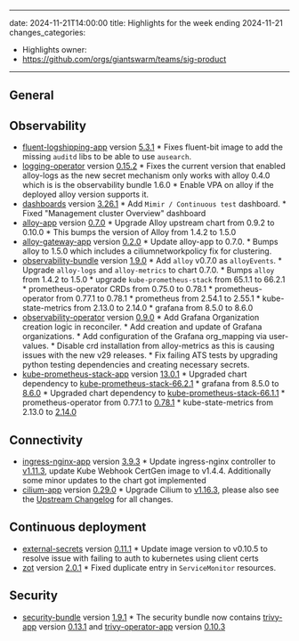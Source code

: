 
---
date: 2024-11-21T14:00:00
title: Highlights for the week ending 2024-11-21
changes_categories:
  - Highlights
owner:
  - https://github.com/orgs/giantswarm/teams/sig-product
---

## General

<!-- This where BREAKING CHANGES ARE HIGHLIGHTED -->

## Observability

- [fluent-logshipping-app](https://github.com/giantswarm/fluent-logshipping-app) version [5.3.1](https://github.com/giantswarm/fluent-logshipping-app/compare/v5.3.0...v5.3.1)
      * Fixes fluent-bit image to add the missing `auditd` libs to be able to use `ausearch`.
- [logging-operator](https://github.com/giantswarm/logging-operator) version [0.15.2](https://github.com/giantswarm/logging-operator/compare/v0.15.0...v0.15.2)
      * Fixes the current version that enabled alloy-logs as the new secret mechanism only works with alloy 0.4.0 which is is the observability bundle 1.6.0
      * Enable VPA on alloy if the deployed alloy version supports it.
- [dashboards](https://github.com/giantswarm/dashboards) version [3.26.1](https://github.com/giantswarm/dashboards/compare/v3.26.0...v3.26.1)
      * Add `Mimir / Continuous test` dashboard.
      * Fixed "Management cluster Overview" dashboard
- [alloy-app](https://github.com/giantswarm/alloy-app) version [0.7.0](https://github.com/giantswarm/alloy-app/compare/v0.6.1...v0.7.0)
      * Upgrade Alloy upstream chart from 0.9.2 to 0.10.0
      * This bumps the version of Alloy from 1.4.2 to 1.5.0
- [alloy-gateway-app](https://github.com/giantswarm/alloy-gateway-app) version [0.2.0](https://github.com/giantswarm/alloy-gateway-app/compare/v0.1.0...v0.2.0)
      * Update alloy-app to 0.7.0.
      * Bumps alloy to 1.5.0 which includes a ciliumnetworkpolicy fix for clustering.
- [observability-bundle](https://github.com/giantswarm/observability-bundle) version [1.9.0](https://github.com/giantswarm/observability-bundle/compare/v1.8.0...v1.9.0)
      * Add `alloy` v0.7.0 as `alloyEvents`.
      * Upgrade `alloy-logs` and `alloy-metrics` to chart 0.7.0.
      * Bumps `alloy` from 1.4.2 to 1.5.0
      * upgrade `kube-prometheus-stack` from 65.1.1 to 66.2.1
      * prometheus-operator CRDs from 0.75.0 to 0.78.1
      * prometheus-operator from 0.77.1 to 0.78.1
      * prometheus from 2.54.1 to 2.55.1
      * kube-state-metrics from 2.13.0 to 2.14.0
      * grafana from 8.5.0 to 8.6.0
- [observability-operator](https://github.com/giantswarm/observability-operator) version [0.9.0](https://github.com/giantswarm/observability-operator/compare/v0.8.1...v0.9.0)
      * Add Grafana Organization creation logic in reconciler.
      * Add creation and update of Grafana organizations.
      * Add configuration of the Grafana org_mapping via user-values.
      * Disable crd installation from alloy-metrics as this is causing issues with the new v29 releases.
      * Fix failing ATS tests by upgrading python testing dependencies and creating necessary secrets.
- [kube-prometheus-stack-app](https://github.com/giantswarm/kube-prometheus-stack-app) version [13.0.1](https://github.com/giantswarm/kube-prometheus-stack-app/compare/v13.0.0...v13.0.1)
      * Upgraded chart dependency to [kube-prometheus-stack-66.2.1](https://github.com/prometheus-community/helm-charts/releases/tag/kube-prometheus-stack-66.2.1)
      * grafana from 8.5.0 to [8.6.0](https://github.com/grafana/helm-charts/releases/tag/grafana-8.6.0)
      * Upgraded chart dependency to [kube-prometheus-stack-66.1.1](https://github.com/prometheus-community/helm-charts/releases/tag/kube-prometheus-stack-66.1.1)
      * prometheus-operator from 0.77.1 to [0.78.1](https://github.com/prometheus-operator/prometheus-operator/releases/tag/v0.78.1)
      * kube-state-metrics from 2.13.0 to [2.14.0](https://github.com/kubernetes/kube-state-metrics/releases/tag/v2.14.0)

## Connectivity

- [ingress-nginx-app](https://github.com/giantswarm/ingress-nginx-app) version [3.9.3](https://github.com/giantswarm/ingress-nginx-app/compare/v3.9.2...v3.9.3)
      * Update ingress-nginx controller to [v1.11.3](https://github.com/kubernetes/ingress-nginx/blob/main/changelog/controller-1.11.3.md), update Kube Webhook CertGen image to v1.4.4. Additionally some minor updates to the chart got implemented
- [cilium-app](https://github.com/giantswarm/cilium-app) version [0.29.0](https://github.com/giantswarm/cilium-app/compare/v0.28.0...v0.29.0)
      * Upgrade Cilium to [v1.16.3](https://github.com/cilium/cilium/releases/tag/v1.16.3), please also see the [Upstream Changelog](https://github.com/cilium/cilium/releases/tag/v1.16.3) for all changes.

## Continuous deployment

- [external-secrets](https://github.com/giantswarm/external-secrets) version [0.11.1](https://github.com/giantswarm/external-secrets/compare/v0.11.0...v0.11.1)
      * Update image version to v0.10.5 to resolve issue with failing to auth to kubernetes using client certs
- [zot](https://github.com/giantswarm/zot) version [2.0.1](https://github.com/giantswarm/zot/compare/v2.0.0...v2.0.1)
      * Fixed duplicate entry in `ServiceMonitor` resources.

## Security

- [security-bundle](https://github.com/giantswarm/security-bundle) version [1.9.1](https://github.com/giantswarm/security-bundle/compare/v1.9.0...v1.9.1)
      * The security bundle now contains [trivy-app](https://github.com/giantswarm/trivy-app) version [0.13.1](https://github.com/giantswarm/trivy-app/compare/v0.13.0...v0.13.1) and [trivy-operator-app](https://github.com/giantswarm/trivy-operator-app) version [0.10.3](https://github.com/giantswarm/trivy-operator-app/compare/v0.10.2...v0.10.3)

